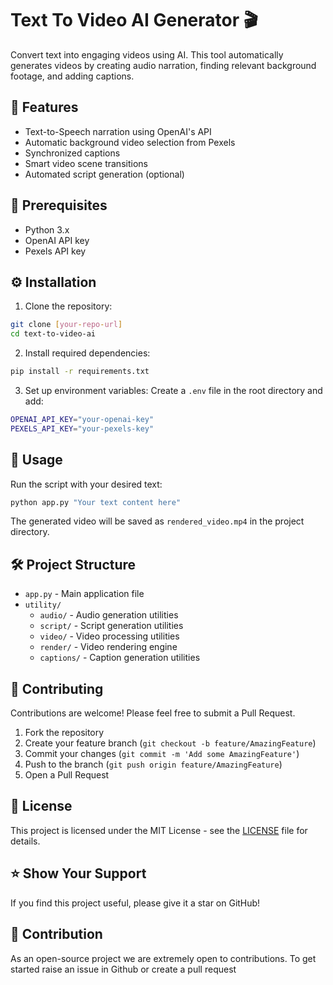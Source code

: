 # Text To Video AI Generator 🎬

Convert text into engaging videos using AI. This tool automatically generates videos by creating audio narration, finding relevant background footage, and adding captions.

## 🌟 Features

- Text-to-Speech narration using OpenAI's API
- Automatic background video selection from Pexels
- Synchronized captions
- Smart video scene transitions
- Automated script generation (optional)

## 🚀 Prerequisites

- Python 3.x
- OpenAI API key
- Pexels API key

## ⚙️ Installation

1. Clone the repository:

```bash
git clone [your-repo-url]
cd text-to-video-ai
```

2. Install required dependencies:

```bash
pip install -r requirements.txt
```

3. Set up environment variables:
   Create a `.env` file in the root directory and add:

```bash
OPENAI_API_KEY="your-openai-key"
PEXELS_API_KEY="your-pexels-key"
```

## 🎯 Usage

Run the script with your desired text:

```bash
python app.py "Your text content here"
```

The generated video will be saved as `rendered_video.mp4` in the project directory.

## 🛠️ Project Structure

- `app.py` - Main application file
- `utility/`
  - `audio/` - Audio generation utilities
  - `script/` - Script generation utilities
  - `video/` - Video processing utilities
  - `render/` - Video rendering engine
  - `captions/` - Caption generation utilities

## 🤝 Contributing

Contributions are welcome! Please feel free to submit a Pull Request.

1. Fork the repository
2. Create your feature branch (`git checkout -b feature/AmazingFeature`)
3. Commit your changes (`git commit -m 'Add some AmazingFeature'`)
4. Push to the branch (`git push origin feature/AmazingFeature`)
5. Open a Pull Request

## 📝 License

This project is licensed under the MIT License - see the [LICENSE](LICENSE) file for details.

## ⭐ Show Your Support

If you find this project useful, please give it a star on GitHub!

## 💁 Contribution

As an open-source project we are extremely open to contributions. To get started raise an issue in Github or create a pull request
